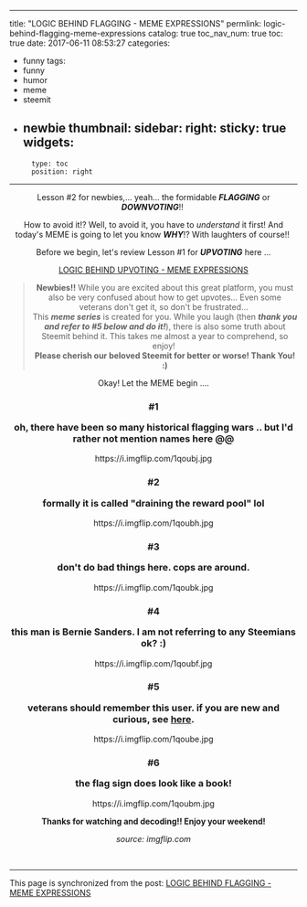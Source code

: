 
---
title: "LOGIC BEHIND FLAGGING - MEME EXPRESSIONS"
permlink: logic-behind-flagging-meme-expressions
catalog: true
toc_nav_num: true
toc: true
date: 2017-06-11 08:53:27
categories:
- funny
tags:
- funny
- humor
- meme
- steemit
- newbie
thumbnail: 
sidebar:
    right:
        sticky: true
widgets:
    -
        type: toc
        position: right
---


<html><center>
<p>Lesson #2 for newbies,... yeah... the formidable <em><strong>FLAGGING</strong></em> or <em><strong>DOWNVOTING</strong></em>!!&nbsp;</p>
<p>How to avoid it!? Well, to avoid it, you have to <em>understand</em> it first! And today's MEME is going to let you know <em><strong>WHY</strong></em>!? With laughters of course!!&nbsp;</p>
<p>Before we begin, let's review Lesson #1 for <em><strong>UPVOTING</strong></em> here ...</p>
<p><a href="https://steemit.com/funny/@deanliu/logic-behind-upvoting-meme-expressions">LOGIC BEHIND UPVOTING - MEME EXPRESSIONS</a></p>
<blockquote><strong>Newbies!!</strong> While you are excited about this great platform, you must also be very confused about how to get upvotes... Even some veterans don't get it, so don't be frustrated...&nbsp;<br>
This <em><strong>meme series</strong></em> is created for you. While you laugh (then <em><strong>thank you and refer to #5 below and do it!</strong></em>), there is also some truth about Steemit behind it. This takes me almost a year to comprehend, so enjoy!&nbsp;<br>
<strong>Please cherish our beloved Steemit for better or worse! Thank You! :)</strong></blockquote>
<p>Okay! Let the MEME begin ....</p>
<h3>#1<p></p>oh, there have been so many historical flagging wars .. but I'd rather not mention names here @@</h3>
<p>https://i.imgflip.com/1qoubj.jpg</p>
<h3>#2<p></p>formally it is called "draining the reward pool" lol</h3>
<p>https://i.imgflip.com/1qoubh.jpg</p>
<h3>#3<p></p>don't do bad things here. cops are around.</h3>
<p>https://i.imgflip.com/1qoubk.jpg</p>
<h3>#4<p></p>this man is Bernie Sanders. I am not referring to any Steemians ok? :)</h3>
<p>https://i.imgflip.com/1qoubf.jpg</p>
<h3>#5<p></p>veterans should remember this user. if you are new and curious, see <a href="https://steemit.com/steemit/@barrydutton/community-engagement-being-suppressed-by-the-asshole-account-on-here-w-flagging-everything-my-proposed-democratic-solution">here</a>.</h3>
<p>https://i.imgflip.com/1qoube.jpg</p>
<h3>#6<p></p>the flag sign does look like a book!</h3>
<p>https://i.imgflip.com/1qoubm.jpg</p>
<p><strong>Thanks for watching and decoding!! Enjoy your weekend!</strong></p>
<p><em>source: imgflip.com</em></p>
<p><br></p></center>
</html>

- - -

This page is synchronized from the post: [LOGIC BEHIND FLAGGING - MEME EXPRESSIONS](https://steemit.com/@deanliu/logic-behind-flagging-meme-expressions)
